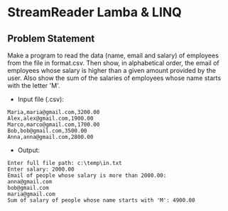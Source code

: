 # StreamReader Lamba & LINQ
## Problem Statement

Make a program to read the data (name, email and salary) of employees from the file in format.csv.
Then show, in alphabetical order, the email of employees whose salary is higher than a given amount provided by the user.
Also show the sum of the salaries of employees whose name starts with the letter 'M'.

* Input file (.csv):
``` 
Maria,maria@gmail.com,3200.00 
Alex,alex@gmail.com,1900.00 
Marco,marco@gmail.com,1700.00 
Bob,bob@gmail.com,3500.00 
Anna,anna@gmail.com,2800.00
```
* Output: 
```
Enter full file path: c:\temp\in.txt 
Enter salary: 2000.00 
Email of people whose salary is more than 2000.00: 
anna@gmail.com 
bob@gmail.com 
maria@gmail.com 
Sum of salary of people whose name starts with 'M': 4900.00
```

